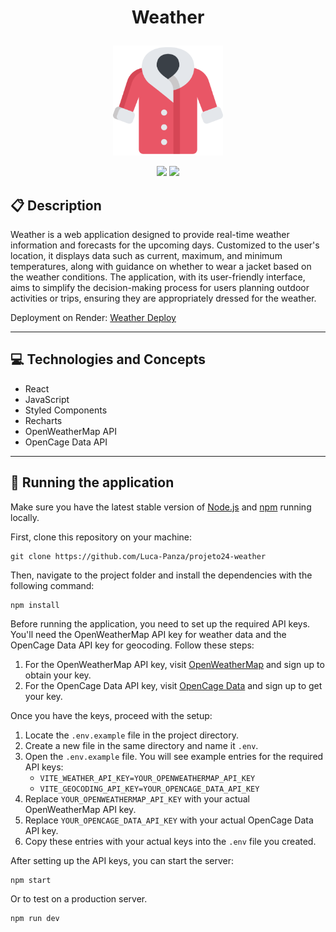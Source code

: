 # <p align = "center"> Weather </p>

<p align="center">
   <img width=176px; src="./src/assets/coat.png"/>
</p>

<p align = "center">
   <img src="https://img.shields.io/badge/author-Luca_Panza-4dae71?style=flat-square" />
   <img src="https://img.shields.io/github/languages/count/Luca-Panza/projeto24-weather?color=4dae71&style=flat-square" />
</p>


##  :clipboard: Description
Weather is a web application designed to provide real-time weather information and forecasts for the upcoming days. Customized to the user's location, it displays data such as current, maximum, and minimum temperatures, along with guidance on whether to wear a jacket based on the weather conditions. The application, with its user-friendly interface, aims to simplify the decision-making process for users planning outdoor activities or trips, ensuring they are appropriately dressed for the weather.

Deployment on Render: <a href="https://weather-coral-chi.vercel.app/" target="_blank">Weather Deploy</a>
***

## :computer:	 Technologies and Concepts

- React
- JavaScript
- Styled Components
- Recharts
- OpenWeatherMap API
- OpenCage Data API

***

## 🏁 Running the application

Make sure you have the latest stable version of [Node.js](https://nodejs.org/en/download/) and [npm](https://www.npmjs.com/) running locally.

First, clone this repository on your machine:

```
git clone https://github.com/Luca-Panza/projeto24-weather
```

Then, navigate to the project folder and install the dependencies with the following command:

```
npm install
```

Before running the application, you need to set up the required API keys. You'll need the OpenWeatherMap API key for weather data and the OpenCage Data API key for geocoding. Follow these steps:

1. For the OpenWeatherMap API key, visit [OpenWeatherMap](https://openweathermap.org/api) and sign up to obtain your key.
2. For the OpenCage Data API key, visit [OpenCage Data](https://opencagedata.com/api) and sign up to get your key.

Once you have the keys, proceed with the setup:

1. Locate the `.env.example` file in the project directory.
2. Create a new file in the same directory and name it `.env`.
3. Open the `.env.example` file. You will see example entries for the required API keys:
    - `VITE_WEATHER_API_KEY=YOUR_OPENWEATHERMAP_API_KEY`
    - `VITE_GEOCODING_API_KEY=YOUR_OPENCAGE_DATA_API_KEY`
4. Replace `YOUR_OPENWEATHERMAP_API_KEY` with your actual OpenWeatherMap API key.
5. Replace `YOUR_OPENCAGE_DATA_API_KEY` with your actual OpenCage Data API key.
6. Copy these entries with your actual keys into the `.env` file you created.

After setting up the API keys, you can start the server:

```
npm start
```

Or to test on a production server.

```
npm run dev
```
